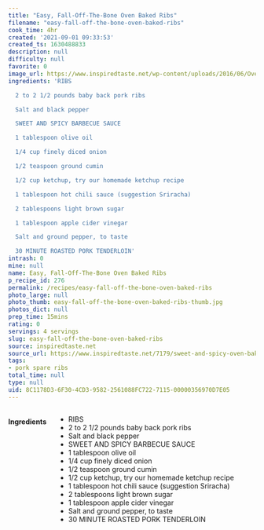 ```yaml
---
title: "Easy, Fall-Off-The-Bone Oven Baked Ribs"
filename: "easy-fall-off-the-bone-oven-baked-ribs"
cook_time: 4hr
created: '2021-09-01 09:33:53'
created_ts: 1630488833
description: null
difficulty: null
favorite: 0
image_url: https://www.inspiredtaste.net/wp-content/uploads/2016/06/Oven-Baked-Ribs-Recipe-2-1200.jpg
ingredients: 'RIBS

  2 to 2 1/2 pounds baby back pork ribs

  Salt and black pepper

  SWEET AND SPICY BARBECUE SAUCE

  1 tablespoon olive oil

  1/4 cup finely diced onion

  1/2 teaspoon ground cumin

  1/2 cup ketchup, try our homemade ketchup recipe

  1 tablespoon hot chili sauce (suggestion Sriracha)

  2 tablespoons light brown sugar

  1 tablespoon apple cider vinegar

  Salt and ground pepper, to taste

  30 MINUTE ROASTED PORK TENDERLOIN'
intrash: 0
mine: null
name: Easy, Fall-Off-The-Bone Oven Baked Ribs
p_recipe_id: 276
permalink: /recipes/easy-fall-off-the-bone-oven-baked-ribs
photo_large: null
photo_thumb: easy-fall-off-the-bone-oven-baked-ribs-thumb.jpg
photos_dict: null
prep_time: 15mins
rating: 0
servings: 4 servings
slug: easy-fall-off-the-bone-oven-baked-ribs
source: inspiredtaste.net
source_url: https://www.inspiredtaste.net/7179/sweet-and-spicy-oven-baked-ribs/
tags:
- pork spare ribs
total_time: null
type: null
uid: 8C1178D3-6F30-4CD3-9582-2561088FC722-7115-00000356970D7E05
---
```

<div class="large-8 medium-7 columns" id="writeup">	</div><!-- #writeup -->
</div><!-- #row-one -->
<div class="row" id="row-two">	<div class="medium-4 small-5 columns" id="ingredients"><h4>Ingredients</h4><div class="box box-ingredients content"><ul>
<li>RIBS</li>
<li>2 to 2 1/2 pounds baby back pork ribs</li>
<li>Salt and black pepper</li>
<li>SWEET AND SPICY BARBECUE SAUCE</li>
<li>1 tablespoon olive oil</li>
<li>1/4 cup finely diced onion</li>
<li>1/2 teaspoon ground cumin</li>
<li>1/2 cup ketchup, try our homemade ketchup recipe</li>
<li>1 tablespoon hot chili sauce (suggestion Sriracha)</li>
<li>2 tablespoons light brown sugar</li>
<li>1 tablespoon apple cider vinegar</li>
<li>Salt and ground pepper, to taste</li>
<li>30 MINUTE ROASTED PORK TENDERLOIN</li>
</ul>
</div>	</div>	<div class="medium-6 small-7 columns" id="directions">	</div>